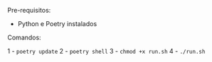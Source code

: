 Pre-requisitos:

- Python e Poetry instalados

Comandos:

1 - `poetry update`
2 - `poetry shell`
3 - `chmod +x run.sh`
4 - `./run.sh`